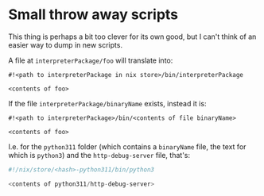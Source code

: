 # Small throw away scripts

This thing is perhaps a bit too clever for its own good, but I can't think of an easier way to dump in new scripts.

A file at `interpreterPackage/foo` will translate into:

```
#!<path to interpreterPackage in nix store>/bin/interpreterPackage

<contents of foo>
```

If the file `interpreterPackage/binaryName` exists, instead it is:

```
#!<path to interpreterPackage>/bin/<contents of file binaryName>

<contents of foo>
```

I.e. for the `python311` folder (which contains a `binaryName` file, the text for which is `python3`) and the `http-debug-server` file, that's:

``` python
#!/nix/store/<hash>-python311/bin/python3

<contents of python311/http-debug-server>
```

